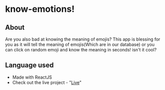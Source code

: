 
# know-emotions!

## About

Are you also bad at knowing the meaning of emojis? This app is blessing for you as it will tell the meaning of emojis(Which are in our database) or you can click on random emoji and know the meaning in seconds! isn't it cool?

## Language used

- Made with ReactJS
- Check out the live project - "[Live](https://qn9q2.csb.app/)"
